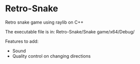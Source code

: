 # Retro-Snake
Retro snake game using raylib on C++

The executable file is in: Retro-Snake/Snake game/x64/Debug/

Features to add:
- Sound
- Quality control on changing directions

  
